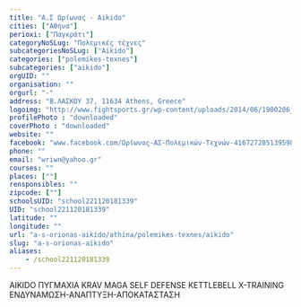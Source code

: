 ```yaml
---
title: "Α.Σ Ωρίωνας - Aikido"
cities: ["Αθήνα"]
perioxi: ["Παγκράτι"]
categoryNoSLug: "Πολεμικές τέχνες"
subcategoriesNoSLug: ["Aikido"]
categories: ["polemikes-texnes"]
subcategories: ["aikido"]
orgUID: ""
organisation: ""
orgurl: "-"
address: "Β.ΛΑΣΚΟΥ 37, 11634 Athens, Greece"
logoimg: "http://www.fightsports.gr/wp-content/uploads/2014/06/1900206_416752011803792_832354621_o.jpg"
profilePhoto : "downloaded"
coverPhoto : "downloaded"
website: ""
facebook: "www.facebook.com/Ωρίωνας-ΑΣ-Πολεμικών-Τεχνών-416727285139598/"
phone: ""
email: "wriwn@yahoo.gr"
courses: ""
places: [""]
rensponsibles: ""
zipcode: [""]
schoolsUID: "school221120181339"
UID: "school221120181339"
latitude: ""
longitude: ""
url: "a-s-orionas-aikido/athina/polemikes-texnes/aikido"
slug: "a-s-orionas-aikido"
aliases:
    - /school221120181339
---
```



AIKIDO ΠΥΓΜΑΧΙΑ KRAV MAGA SELF DEFENSE KETTLEBELL X-TRAINING ΕΝΔΥΝΑΜΩΣΗ-ΑΝΑΠΤΥΞΗ-ΑΠΟΚΑΤΑΣΤΑΣΗ

